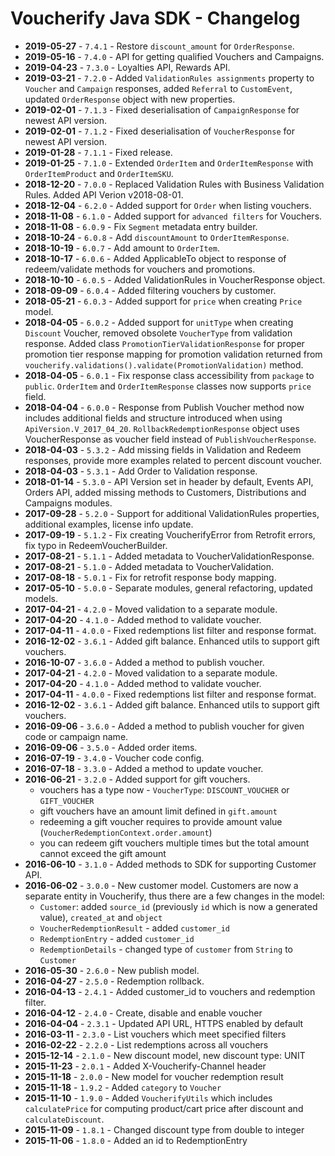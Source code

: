 Voucherify Java SDK - Changelog
===============================
- **2019-05-27** - `7.4.1` - Restore `discount_amount` for `OrderResponse`.
- **2019-05-16** - `7.4.0` - API for getting qualified Vouchers and Campaigns.
- **2019-04-23** - `7.3.0` - Loyalties API, Rewards API.
- **2019-03-21** - `7.2.0` - Added `ValidationRules assignments` property to `Voucher` and `Campaign` responses, added `Referral` to `CustomEvent`, updated `OrderResponse` object with new properties.
- **2019-02-01** - `7.1.3` - Fixed deserialisation of `CampaignResponse` for newest API version.
- **2019-02-01** - `7.1.2` - Fixed deserialisation of `VoucherResponse` for newest API version.
- **2019-01-28** - `7.1.1` - Fixed release.
- **2019-01-25** - `7.1.0` - Extended `OrderItem` and `OrderItemResponse` with `OrderItemProduct` and `OrderItemSKU`.
- **2018-12-20** - `7.0.0` - Replaced Validation Rules with Business Validation Rules. Added API Verion v2018-08-01.
- **2018-12-04** - `6.2.0` - Added support for `Order` when listing vouchers.
- **2018-11-08** - `6.1.0` - Added support for `advanced filters` for Vouchers.
- **2018-11-08** - `6.0.9` - Fix `Segment` metadata entry builder.
- **2018-10-24** - `6.0.8` - Add `discountAmount` to `OrderItemResponse`.
- **2018-10-19** - `6.0.7` - Add amount to `OrderItem`.
- **2018-10-17** - `6.0.6` - Added ApplicableTo object to response of redeem/validate methods for vouchers and promotions.
- **2018-10-10** - `6.0.5` - Added ValidationRules in VoucherResponse object.
- **2018-09-09** - `6.0.4` - Added filtering vouchers by customer.
- **2018-05-21** - `6.0.3` - Added support for `price` when creating `Price` model.
- **2018-04-05** - `6.0.2` - Added support for `unitType` when creating `Discount` Voucher, removed obsolete `VoucherType` from validation response. Added class `PromotionTierValidationResponse` for proper promotion tier response mapping for promotion validation returned from `voucherify.validations().validate(PromotionValidation)` method.
- **2018-04-05** - `6.0.1` - Fix response class accessibility from `package` to `public`. `OrderItem` and `OrderItemResponse` classes now supports `price` field.
- **2018-04-04** - `6.0.0` - Response from Publish Voucher method now includes additional fields and structure introduced when using `ApiVersion.V_2017_04_20`. `RollbackRedemptionResponse` object uses VoucherResponse as voucher field instead of `PublishVoucherResponse`.
- **2018-04-03** - `5.3.2` - Add missing fields in Validation and Redeem responses, provide more examples related to percent discount voucher.
- **2018-04-03** - `5.3.1` - Add Order to Validation response.
- **2018-01-14** - `5.3.0` - API Version set in header by default, Events API, Orders API, added missing methods to Customers, Distributions and Campaigns modules.
- **2017-09-28** - `5.2.0` - Support for additional ValidationRules properties, additional examples, license info update.
- **2017-09-19** - `5.1.2` - Fix creating VoucherifyError from Retrofit errors, fix typo in RedeemVoucherBuilder.
- **2017-08-21** - `5.1.1` - Added metadata to VoucherValidationResponse.
- **2017-08-21** - `5.1.0` - Added metadata to VoucherValidation.
- **2017-08-18** - `5.0.1` - Fix for retrofit response body mapping.
- **2017-05-10** - `5.0.0` - Separate modules, general refactoring, updated models.
- **2017-04-21** - `4.2.0` - Moved validation to a separate module.
- **2017-04-20** - `4.1.0` - Added method to validate voucher.
- **2017-04-11** - `4.0.0` - Fixed redemptions list filter and response format.
- **2016-12-02** - `3.6.1` - Added gift balance. Enhanced utils to support gift vouchers.
- **2016-10-07** - `3.6.0` - Added a method to publish voucher.
- **2017-04-21** - `4.2.0` - Moved validation to a separate module.
- **2017-04-20** - `4.1.0` - Added method to validate voucher.
- **2017-04-11** - `4.0.0` - Fixed redemptions list filter and response format.
- **2016-12-02** - `3.6.1` - Added gift balance. Enhanced utils to support gift vouchers.
- **2016-09-06** - `3.6.0` - Added a method to publish voucher for given code or campaign name.
- **2016-09-06** - `3.5.0` - Added order items.
- **2016-07-19** - `3.4.0` - Voucher code config.
- **2016-07-18** - `3.3.0` - Added a method to update voucher.
- **2016-06-21** - `3.2.0` - Added support for gift vouchers.
  - vouchers has a type now - `VoucherType`: `DISCOUNT_VOUCHER` or `GIFT_VOUCHER`
  - gift vouchers have an amount limit defined in `gift.amount`
  - redeeming a gift voucher requires to provide amount value (`VoucherRedemptionContext.order.amount`)
  - you can redeem gift vouchers multiple times but the total amount cannot exceed the gift amount
- **2016-06-10** - `3.1.0` - Added methods to SDK for supporting Customer API.
- **2016-06-02** - `3.0.0` - New customer model. Customers are now a separate entity in Voucherify, thus there are a few changes in the model:
  - `Customer`: added `source_id` (previously `id` which is now a generated value), `created_at` and `object`
  - `VoucherRedemptionResult` - added `customer_id`
  - `RedemptionEntry` - added `customer_id`
  - `RedemptionDetails` - changed type of  `customer` from `String` to `Customer`
- **2016-05-30** - `2.6.0` - New publish model.
- **2016-04-27** - `2.5.0` - Redemption rollback.
- **2016-04-13** - `2.4.1` - Added customer_id to vouchers and redemption filter.
- **2016-04-12** - `2.4.0` - Create, disable and enable voucher
- **2016-04-04** - `2.3.1` - Updated API URL, HTTPS enabled by default
- **2016-03-11** - `2.3.0` - List vouchers which meet specified filters
- **2016-02-22** - `2.2.0` - List redemptions across all vouchers
- **2015-12-14** - `2.1.0` - New discount model, new discount type: UNIT
- **2015-11-23** - `2.0.1` - Added X-Voucherify-Channel header
- **2015-11-18** - `2.0.0` - New model for voucher redemption result
- **2015-11-18** - `1.9.2` - Added `category` to `Voucher`
- **2015-11-10** - `1.9.0` - Added `VoucherifyUtils` which includes `calculatePrice` for computing product/cart price
                             after discount and `calculateDiscount`.
- **2015-11-09** - `1.8.1` - Changed discount type from double to integer
- **2015-11-06** - `1.8.0` - Added an id to RedemptionEntry
